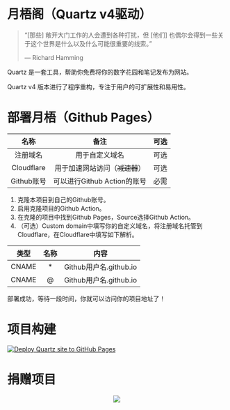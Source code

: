 # 月梧阁（Quartz v4驱动）

> “[那些] 敞开大门工作的人会遭到各种打扰，但 [他们] 也偶尔会得到一些关于这个世界是什么以及什么可能很重要的线索。” 
>
> — Richard Hamming

Quartz 是一套工具，帮助你免费将你的数字花园和笔记发布为网站。

Quartz v4 版本进行了程序重构，专注于用户的可扩展性和易用性。

# 部署月梧（Github Pages）

| 名称 | 备注 | 可选 |
| :---: | :---: | :---: |
| 注册域名 | 用于自定义域名 | 可选 |
| Cloudflare | 用于加速网站访问（~~减速器~~）| 可选 |
| Github账号 | 可以进行Github Action的账号 | 必需 |

1. 克隆本项目到自己的Github账号。
2. 启用克隆项目的Github Action。
3. 在克隆的项目中找到Github Pages，Source选择Github Action。
4. （可选）Custom domain中填写你的自定义域名，将注册域名托管到Cloudflare，在Cloudflare中填写如下解析。

| 类型 | 名称 | 内容 |
| :---: | :---: | :---: |
| CNAME | * | Github用户名.github.io |
| CNAME | @ | Github用户名.github.io |

部署成功，等待一段时间，你就可以访问你的项目地址了！

# 项目构建

[![Deploy Quartz site to GitHub Pages](https://github.com/kslpix/YuewuPavilion/actions/workflows/deploy.yaml/badge.svg?branch=main)](https://github.com/kslpix/QiyuePavilion/actions/workflows/deploy.yaml)

# 捐赠项目

<p align="center">
  <a href="https://github.com/sponsors/jackyzha0">
    <img src="https://cdn.jsdelivr.net/gh/jackyzha0/jackyzha0/sponsorkit/sponsors.svg" />
  </a>
</p>

